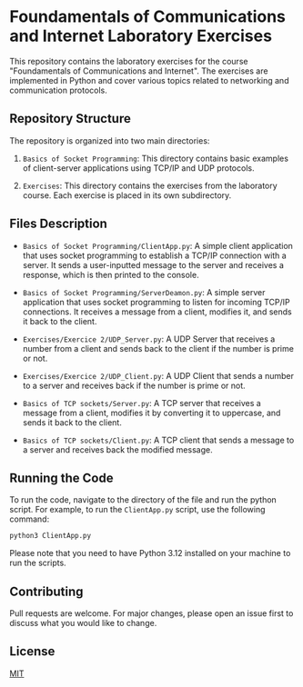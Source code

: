 # Foundamentals of Communications and Internet Laboratory Exercises

This repository contains the laboratory exercises for the course "Foundamentals of Communications and Internet". The exercises are implemented in Python and cover various topics related to networking and communication protocols.

## Repository Structure

The repository is organized into two main directories:

1. `Basics of Socket Programming`: This directory contains basic examples of client-server applications using TCP/IP and UDP protocols.

2. `Exercises`: This directory contains the exercises from the laboratory course. Each exercise is placed in its own subdirectory.

## Files Description

- `Basics of Socket Programming/ClientApp.py`: A simple client application that uses socket programming to establish a TCP/IP connection with a server. It sends a user-inputted message to the server and receives a response, which is then printed to the console.

- `Basics of Socket Programming/ServerDeamon.py`: A simple server application that uses socket programming to listen for incoming TCP/IP connections. It receives a message from a client, modifies it, and sends it back to the client.

- `Exercises/Exercice 2/UDP_Server.py`: A UDP Server that receives a number from a client and sends back to the client if the number is prime or not.

- `Exercises/Exercice 2/UDP_Client.py`: A UDP Client that sends a number to a server and receives back if the number is prime or not.

- `Basics of TCP sockets/Server.py`: A TCP server that receives a message from a client, modifies it by converting it to uppercase, and sends it back to the client.

- `Basics of TCP sockets/Client.py`: A TCP client that sends a message to a server and receives back the modified message.

## Running the Code

To run the code, navigate to the directory of the file and run the python script. For example, to run the `ClientApp.py` script, use the following command:

```bash
python3 ClientApp.py
```

Please note that you need to have Python 3.12 installed on your machine to run the scripts.

## Contributing

Pull requests are welcome. For major changes, please open an issue first to discuss what you would like to change.

## License

[MIT](https://choosealicense.com/licenses/mit/)
